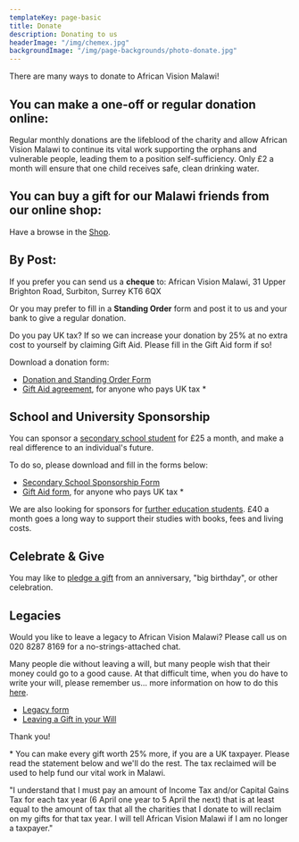 ```yaml
---
templateKey: page-basic
title: Donate
description: Donating to us
headerImage: "/img/chemex.jpg"
backgroundImage: "/img/page-backgrounds/photo-donate.jpg"
---
```


There are many ways to donate to African Vision Malawi!

## You can make a one-off or regular donation online:

Regular monthly donations are the lifeblood of the charity and allow African Vision Malawi to continue its vital work supporting the orphans and vulnerable people, leading them to a position self-sufficiency. Only £2 a month will ensure that one child receives safe, clean drinking water.

## You can buy a gift for our Malawi friends from our online shop:

Have a browse in the [Shop](/shop/).

## By Post:

If you prefer you can send us a **cheque** to: African Vision Malawi, 31 Upper Brighton Road, Surbiton, Surrey KT6 6QX

Or you may prefer to fill in a **Standing Order** form and post it to us and your bank to give a regular donation.

Do you pay UK tax? If so we can increase your donation by 25% at no extra cost to yourself by claiming Gift Aid. Please fill in the Gift Aid form if so!

Download a donation form:

- [Donation and Standing Order Form](https://www.africanvision.org.uk/pdfs/forms/AVM-Standing-Order-Form.pdf)
- [Gift Aid agreement](https://www.africanvision.org.uk/pdfs/forms/email-AVM-Gift-Aid-Form.pdf), for anyone who pays UK tax \*

## School and University Sponsorship

You can sponsor a [secondary school student](https://www.africanvision.org.uk/projects/secondary-school-sponsorship/) for £25 a month, and make a real difference to an individual's future.

To do so, please download and fill in the forms below:

- [Secondary School Sponsorship Form](https://www.africanvision.org.uk/africa-vision-news/wp-content/uploads/2017/03/secondary-school-sponsorship-form-2017-AVM.pdf)
- [Gift Aid form](https://www.africanvision.org.uk/pdfs/forms/email-AVM-Gift-Aid-Form.pdf), for anyone who pays UK tax \*

We are also looking for sponsors for [further education students](https://www.africanvision.org.uk/projects/university-scholarships/). £40 a month goes a long way to support their studies with books, fees and living costs.

## Celebrate & Give

You may like to [pledge a gift](https://www.africanvision.org.uk/celebrate-and-give/) from an anniversary, "big birthday", or other celebration.

## Legacies

Would you like to leave a legacy to African Vision Malawi? Please call us on 020 8287 8169 for a no-strings-attached chat.

Many people die without leaving a will, but many people wish that their money could go to a good cause. At that difficult time, when you do have to write your will, please remember us... more information on how to do this [here](https://www.africanvision.org.uk/africa-vision-news/wp-content/uploads/2016/01/Leaving-a-Gift-in-your-Will.pdf).

- [Legacy form](img/2021-legacy-form.pdf)
- [Leaving a Gift in your Will](img/2021-leaving-a-gift-in-your-will.pdf)

Thank you!

\* You can make every gift worth 25% more, if you are a UK taxpayer. Please read the statement below and we'll do the rest. The tax reclaimed will be used to help fund our vital work in Malawi.

"I understand that I must pay an amount of Income Tax and/or Capital Gains Tax for each tax year (6 April one year to 5 April the next) that is at least equal to the amount of tax that all the charities that I donate to will reclaim on my gifts for that tax year. I will tell African Vision Malawi if I am no longer a taxpayer."
